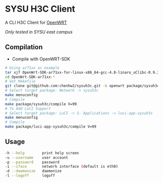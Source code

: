 SYSU H3C Client
===
A CLI H3C Client for [OpenWRT](http://openwrt.org)

*Only tested in SYSU east campus*


Compilation
---
 - Compile with OpenWRT-SDK

 ```bash
 # Using ar71xx as example
 tar xjf OpenWrt-SDK-ar71xx-for-linux-x86_64-gcc-4.8-linaro_uClibc-0.9.33.2.tar.bz2
 cd OpenWrt-SDK-ar71xx-*
 # Get Makefile
 git clone git@github.com:chenhw2/sysuh3c.git -b openwrt package/sysuh3c
 # Select target package: Network -> sysuh3c
 make menuconfig
 # Compile
 make package/sysuh3c/compile V=99
 # To Add LuCI Support
 # Select target package: LuCI -> 3. Applications -> luci-app-sysuh3c
 make menuconfig
 # Compile
 make package/luci-app-sysuh3c/compile V=99
 ```

Usage
---
 ```bash
 -h --help        print help screen
 -u --username    user account
 -p --password    password
 -i --iface       network interface (default is eth0)
 -d --daemonize   daemonize
 -l --logoff      logoff
 ```